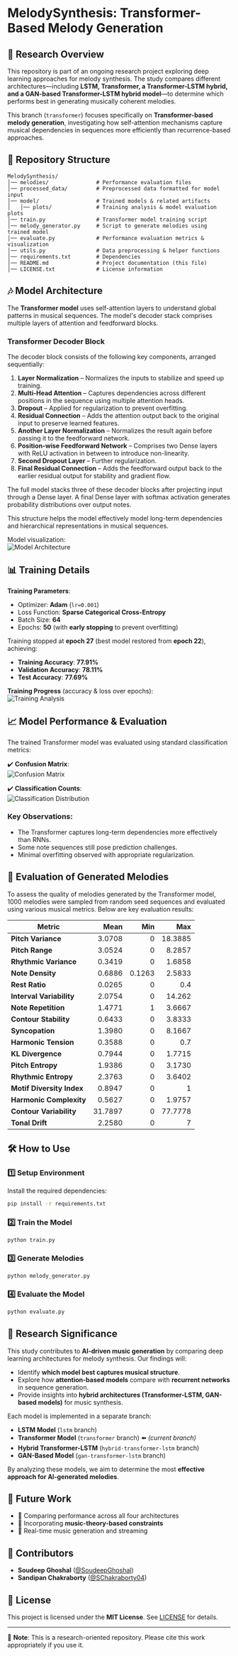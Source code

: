 # MelodySynthesis: Transformer-Based Melody Generation

## 📌 Research Overview

This repository is part of an ongoing research project exploring deep learning approaches for melody synthesis. The study compares different architectures—including **LSTM, Transformer, a Transformer-LSTM hybrid, and a GAN-based Transformer-LSTM hybrid model**—to determine which performs best in generating musically coherent melodies.

This branch (`transformer`) focuses specifically on **Transformer-based melody generation**, investigating how self-attention mechanisms capture musical dependencies in sequences more efficiently than recurrence-based approaches.

## 📂 Repository Structure

```
MelodySynthesis/
│── melodies/               # Performance evaluation files
│── processed_data/         # Preprocessed data formatted for model input
│── model/                  # Trained models & related artifacts
│   │── plots/              # Training analysis & model evaluation plots
│── train.py                # Transformer model training script
│── melody_generator.py     # Script to generate melodies using trained model
│── evaluate.py             # Performance evaluation metrics & visualization
│── utils.py                # Data preprocessing & helper functions
│── requirements.txt        # Dependencies
│── README.md               # Project documentation (this file)
│── LICENSE.txt             # License information
```

## 🎶 Model Architecture

The **Transformer model** uses self-attention layers to understand global patterns in musical sequences. The model's decoder stack comprises multiple layers of attention and feedforward blocks.

### Transformer Decoder Block

The decoder block consists of the following key components, arranged sequentially:

1. **Layer Normalization** – Normalizes the inputs to stabilize and speed up training.
2. **Multi-Head Attention** – Captures dependencies across different positions in the sequence using multiple attention heads.
3. **Dropout** – Applied for regularization to prevent overfitting.
4. **Residual Connection** – Adds the attention output back to the original input to preserve learned features.
5. **Another Layer Normalization** – Normalizes the result again before passing it to the feedforward network.
6. **Position-wise Feedforward Network** – Comprises two Dense layers with ReLU activation in between to introduce non-linearity.
7. **Second Dropout Layer** – Further regularization.
8. **Final Residual Connection** – Adds the feedforward output back to the earlier residual output for stability and gradient flow.

The full model stacks three of these decoder blocks after projecting input through a Dense layer. A final Dense layer with softmax activation generates probability distributions over output notes.

This structure helps the model effectively model long-term dependencies and hierarchical representations in musical sequences.

Model visualization:  
![Model Architecture](model/model_architecture.png)

## 📊 Training Details

**Training Parameters**:
- Optimizer: **Adam** (`lr=0.001`)
- Loss Function: **Sparse Categorical Cross-Entropy**
- Batch Size: **64**
- Epochs: **50** (with **early stopping** to prevent overfitting)

Training stopped at **epoch 27** (best model restored from **epoch 22**), achieving:
- **Training Accuracy**: **77.91%**
- **Validation Accuracy**: **78.11%**
- **Test Accuracy**: **77.69%**

**Training Progress** (accuracy & loss over epochs):  
![Training Analysis](model/plots/training_history.png)

## 📈 Model Performance & Evaluation

The trained Transformer model was evaluated using standard classification metrics:

✔️ **Confusion Matrix**:  
![Confusion Matrix](model/plots/confusion_matrix.png)

✔️ **Classification Counts**:  
![Classification Distribution](model/plots/classification_counts.png)

### Key Observations:
- The Transformer captures long-term dependencies more effectively than RNNs.
- Some note sequences still pose prediction challenges.
- Minimal overfitting observed with appropriate regularization.

## 🎼 Evaluation of Generated Melodies

To assess the quality of melodies generated by the Transformer model, 1000 melodies were sampled from random seed sequences and evaluated using various musical metrics. Below are key evaluation results:

| **Metric**                | **Mean** | **Min** | **Max** |
|---------------------------|---------:|--------:|--------:|
| **Pitch Variance**        | 3.0708   | 0       | 18.3885 |
| **Pitch Range**           | 3.0524   | 0       | 8.2857  |
| **Rhythmic Variance**     | 0.3419   | 0       | 1.6858  |
| **Note Density**          | 0.6886   | 0.1263  | 2.5833  |
| **Rest Ratio**            | 0.0265   | 0       | 0.4     |
| **Interval Variability**  | 2.0754   | 0       | 14.262  |
| **Note Repetition**       | 1.4771   | 1       | 3.6667  |
| **Contour Stability**     | 0.6433   | 0       | 3.8333  |
| **Syncopation**           | 1.3980   | 0       | 8.1667  |
| **Harmonic Tension**      | 0.3588   | 0       | 0.7     |
| **KL Divergence**         | 0.7944   | 0       | 1.7715  |
| **Pitch Entropy**         | 1.9386   | 0       | 3.1730  |
| **Rhythmic Entropy**      | 2.3763   | 0       | 3.6402  |
| **Motif Diversity Index** | 0.8947   | 0       | 1       |
| **Harmonic Complexity**   | 0.5627   | 0       | 1.9757  |
| **Contour Variability**   | 31.7897  | 0       | 77.7778 |
| **Tonal Drift**           | 2.2580   | 0       | 7       |

## 🛠️ How to Use

### 1️⃣ Setup Environment
Install the required dependencies:
```bash
pip install -r requirements.txt
```

### 2️⃣ Train the Model
```bash
python train.py
```

### 3️⃣ Generate Melodies
```bash
python melody_generator.py
```

### 4️⃣ Evaluate the Model
```bash
python evaluate.py
```

## 💪 Research Significance

This study contributes to **AI-driven music generation** by comparing deep learning architectures for melody synthesis. Our findings will:
- Identify **which model best captures musical structure**.
- Explore how **attention-based models** compare with **recurrent networks** in sequence generation.
- Provide insights into **hybrid architectures (Transformer-LSTM, GAN-based models)** for music synthesis.

Each model is implemented in a separate branch:
- **LSTM Model** (`lstm` branch)
- **Transformer Model** (`transformer` branch) ⬅️ *(current branch)*
- **Hybrid Transformer-LSTM** (`hybrid-transformer-lstm` branch)
- **GAN-Based Model** (`gan-transformer-lstm` branch)

By analyzing these models, we aim to determine the most **effective approach for AI-generated melodies**.

## 🚀 Future Work

- 🔹 Comparing performance across all four architectures
- 🔹 Incorporating **music-theory-based constraints**
- 🔹 Real-time music generation and streaming

## 🤝 Contributors

- **Soudeep Ghoshal** ([@SoudeepGhoshal](https://github.com/SoudeepGhoshal))
- **Sandipan Chakraborty** ([@SChakraborty04](https://github.com/SChakraborty04))

## 🐝 License

This project is licensed under the **MIT License**. See [LICENSE](LICENSE.txt) for details.

---
📌 **Note**: This is a research-oriented repository. Please cite this work appropriately if you use it.